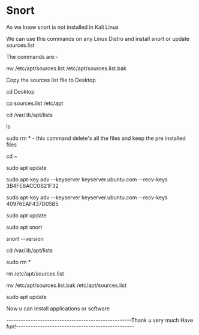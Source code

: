 # Snort
As we know snort is not installed in Kali Linux 

We can use this commands on any Linux Distro and install snort or update sources.list

The commands are:-

mv /etc/apt/sources.list /etc/apt/sources.list.bak

Copy the sources list file to Desktop

cd Desktop

cp sources.list /etc/apt

cd /var/lib/apt/lists

ls

sudo rm *  -  this command delete's all the files and keep the pre installed files

cd ~

sudo apt update

sudo apt-key adv --keyserver keyserver.ubuntu.com --recv-keys 3B4FE6ACC0B21F32


sudo apt-key adv --keyserver keyserver.ubuntu.com --recv-keys 40976EAF437D05B5

sudo apt update

sudo apt snort

snort --version

cd /var/lib/apt/lists

sudo rm *

rm /etc/apt/sources.list

mv /etc/apt/sources.list.bak /etc/apt/sources.list

sudo apt update

Now u can install applications or software

----------------------------------------------------Thank u very much Have fun!-------------------------------------------------






